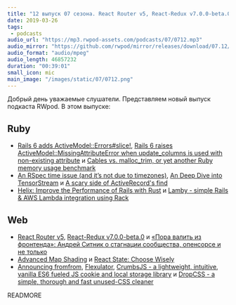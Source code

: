 ```yaml
---
title: "12 выпуск 07 сезона. React Router v5, React-Redux v7.0.0-beta.0, Cables vs. malloc_trim, Helix, Lamby, Flexulator, DropCSS и прочее"
date: 2019-03-26
tags:
 - podcasts
audio_url: "https://mp3.rwpod-assets.com/podcasts/07/0712.mp3"
audio_mirror: "https://github.com/rwpod/mirror/releases/download/07.12/0712.mp3"
audio_format: "audio/mpeg"
audio_length: 46857232
duration: "00:39:01"
small_icon: mic
main_image: "/images/static/07/0712.png"
---
```


Добрый день уважаемые слушатели. Представляем новый выпуск подкаста RWpod. В этом выпуске:

## Ruby

 - [Rails 6 adds ActiveModel::Errors#slice!](https://blog.bigbinary.com/2019/03/26/rails-6-adds-activemodel-errors-slice.html), [Rails 6 raises ActiveModel::MissingAttributeError when update_columns is used with non-existing attribute](https://blog.bigbinary.com/2019/03/20/rails-6-raises-activemodel-missingattributeerror-when-update_columns-is-used-with-non-existing-attribute.html) и [Cables vs. malloc_trim, or yet another Ruby memory usage benchmark](https://dev.to/evilmartians/cables-vs-malloctrim-or-yet-another-ruby-memory-usage-benchmark-3emo)
 - [An RSpec time issue (and it’s not due to timezones)](https://medium.com/@dvandersluis/an-rspec-time-issue-and-its-not-about-timezones-a89bbd167b86), [An Deep Dive into TensorStream](https://medium.com/@joseph.dayo/an-deep-dive-into-tensorstream-d910342e08e2) и [A scary side of ActiveRecord's find](https://blog.arkency.com/a-scary-side-of-activerecords-find/)
 - [Helix: Improve the Performance of Rails with Rust](https://headway.io/blog/helix-improve-the-performance-of-rails-with-rust/) и [Lamby - simple Rails & AWS Lambda integration using Rack](https://github.com/customink/lamby)

## Web

 - [React Router v5](https://reacttraining.com/blog/react-router-v5/), [React-Redux v7.0.0-beta.0](https://github.com/reduxjs/react-redux/releases/tag/v7.0.0-beta.0) и [«Пора валить из фронтенда»: Андрей Ситник о стагнации сообщества, опенсорсе и не только](https://habr.com/en/company/jugru/blog/444652/)
 - [Advanced Map Shading](https://wwwtyro.net/2019/03/21/advanced-map-shading.html) и [React State: Choose Wisely](https://ponyfoo.com/articles/react-state-choose-wisely)
 - [Announcing fromfrom](https://www.futurice.com/blog/announcing-fromfrom/), [Flexulator](https://www.flexulator.com/), [CrumbsJS - a lightweight, intuitive, vanilla ES6 fueled JS cookie and local storage library](https://github.com/nirtz89/crumbsjs) и [DropCSS - a simple, thorough and fast unused-CSS cleaner](https://github.com/leeoniya/dropcss)

READMORE
